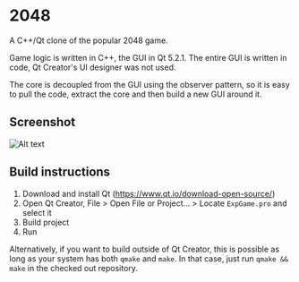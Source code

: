 2048
====

A C++/Qt clone of the popular 2048 game. 

Game logic is written in C++, the GUI in Qt 5.2.1. The entire GUI is written in code, Qt Creator's UI designer was not used.

The core is decoupled from the GUI using the observer pattern, so it is easy to pull the code, extract the core and then build a new GUI around it.

Screenshot
--
![Alt text](http://i.imgur.com/0gJZqvI.png)

Build instructions
--
1. Download and install Qt (https://www.qt.io/download-open-source/)
2. Open Qt Creator, File > Open File or Project... > Locate `ExpGame.pro` and select it
3. Build project
4. Run

Alternatively, if you want to build outside of Qt Creator, this is possible as long as your system has both `qmake` and `make`. In that case, just run `qmake && make` in the checked out repository.
